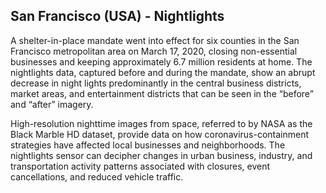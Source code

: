 ## San Francisco (USA) - Nightlights

A shelter-in-place mandate went into effect for six counties in the San Francisco metropolitan area on March 17, 2020, closing non-essential businesses and keeping approximately 6.7 million residents at home. The nightlights data, captured before and during the mandate, show an abrupt decrease in night lights predominantly in the central business districts, market areas, and entertainment districts that can be seen in the “before” and “after” imagery.  

High-resolution nighttime images from space, referred to by NASA as the Black Marble HD dataset, provide data on how coronavirus-containment strategies have affected local businesses and neighborhoods. The nightlights sensor can decipher changes in urban business, industry, and transportation activity patterns associated with closures, event cancellations, and reduced vehicle traffic.
  

